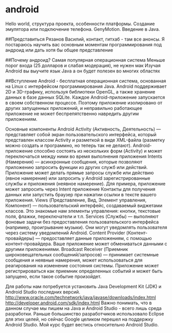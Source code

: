 # android

Hello world, структура проекта, особенности платформы. Создание эмулятора или подключение телефона. GenyMotion. Введение в Java.

##Представиться
Рязанов Василий, контакт, гитхаб - там все анонсы. Я постараюсь научить вас основным моментам программирования под андроид или дать хотя бы общее представление

##Почему андроид?
Самая популярная операционная система
Меньше порог входа (25 долларов и слабая модерация), не нужен мак
Изучая Android вы выучите язык Java а он будет полезен во многих областях

##Вступление
Android - бесплатная операционная система, основанная на Linux с интерфейсом программирования Java.
Android поддерживает 2D и 3D-графику, используя библиотеки OpenGL, а также хранение данных в базе данных SQLite.
Каждое Android-приложение запускается в своем собственном процессе. Поэтому приложение изолировано от других запущенных приложений, и неправильно работающее приложение не может беспрепятственно навредить другим приложениям.

Основные компоненты Android
Activity (Активность, Деятельность) — представляет собой экран пользовательского интерфейса, который представлен классом Activity и разметкой в виде XML-файла (разметку можно создать и программно, но теперь так не делают). Android-приложение способно состоять из нескольких форм (Activity) и может переключаться между ними во время выполнения приложения
Intents (Намерения) — асинхронные сообщения, которые позволяют приложению запросить функции из других служб или действий. Приложение может делать прямые запросы службе или действию (явное намерение) или запросить у Android зарегистрированные службы и приложения (неявное намерение). Для примера, приложение может запросить через Intent приложение Контакты для получения данных или запустить браузер при нажатии ссылки в тексте вашего приложения.
Views (Представление, Вид, Элемент управления, Компонент) — пользовательский интерфейс, создаваемый виджетами классов. Это знакомые нам элементы управления: кнопки, текстовые поля, флажки, переключатели и т.п.
Services (Службы) — выполняют фоновые задачи без предоставления пользовательского интерфейса (например, проигрывание музыки). Они могут уведомлять пользователя через систему уведомлений Android.
Content Provider (Контент-провайдеры) — предоставляет данные приложениям, с помощью контент-провайдера. Ваше приложение может обмениваться данными с другими приложениями.
Broadcast Receiver (Приемник широковещательных сообщений/запросов) — принимает системные сообщения и неявные намерения, может использоваться для реагирования на изменение состояния системы. Приложение может регистрироваться как приемник определенных событий и может быть запущено, если такое событие произойдет.

Для работы нам потребуется установить Java Development Kit (JDK) и Android Studio последних версий.
http://www.oracle.com/technetwork/java/javase/downloads/index.html
http://developer.android.com/sdk/index.html
Важно понимать, что в данном случае мы пишем на Java и Android Studio - всего лишь среда разработки. Раньше большинство разработчиков использовало Eclipse для этих целей, но сейчас Google целиком перешел на поддержку Android Studio. 
Мой курс будет вестись относительно Android Studio.

